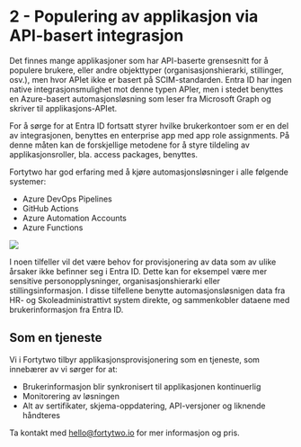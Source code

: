 # 2 - Populering av applikasjon via API-basert integrasjon

Det finnes mange applikasjoner som har API-baserte grensesnitt for å populere brukere, eller andre objekttyper (organisasjonshierarki, stillinger, osv.), men hvor APIet ikke er basert på SCIM-standarden. Entra ID har ingen native integrasjonsmulighet mot denne typen APIer, men i stedet benyttes en Azure-basert automasjonsløsning som leser fra Microsoft Graph og skriver til applikasjons-APIet.

For å sørge for at Entra ID fortsatt styrer hvilke brukerkontoer som er en del av integrasjonen, benyttes en enterprise app med app role assignments. På denne måten kan de forskjellige metodene for å styre tildeling av applikasjonsroller, bla. access packages, benyttes. 

Fortytwo har god erfaring med å kjøre automasjonsløsninger i alle følgende systemer:

- Azure DevOps Pipelines
- GitHub Actions
- Azure Automation Accounts
- Azure Functions

![](media/20231116110003.png)

I noen tilfeller vil det være behov for provisjonering av data som av ulike årsaker ikke befinner seg i Entra ID. Dette kan for eksempel være mer sensitive personopplysninger, organisasjonshierarki eller stillingsinformasjon. I disse tilfellene benytte automasjonsløsnigen data fra HR- og Skoleadministrattivt system direkte, og sammenkobler dataene med brukerinformasjon fra Entra ID.

## Som en tjeneste

Vi i Fortytwo tilbyr applikasjonsprovisjonering som en tjeneste, som innebærer av vi sørger for at:

- Brukerinformasjon blir synkronisert til applikasjonen kontinuerlig
- Monitorering av løsningen
- Alt av sertifikater, skjema-oppdatering, API-versjoner og liknende håndteres

Ta kontakt med <a href="mailto:hello@fortytwo.io">hello@fortytwo.io</a> for mer informasjon og pris.